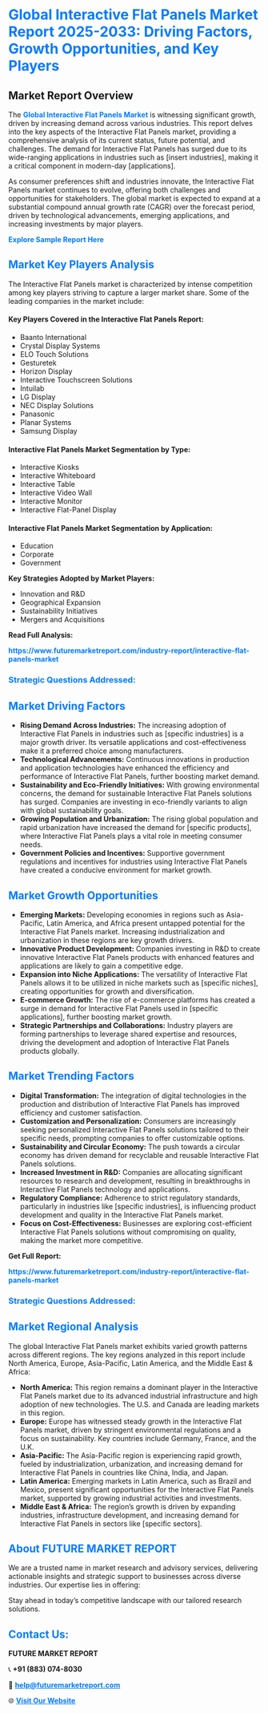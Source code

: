 <h1 style="color: #007BFF;">Global Interactive Flat Panels Market Report 2025-2033: Driving Factors, Growth Opportunities, and Key Players</h1>

<section id="overview">
<h2>Market Report Overview</h2>
<p>The <a href="https://www.futuremarketreport.com/industry-report/interactive-flat-panels-market" style="color: #007BFF; text-decoration: none;"><strong>Global Interactive Flat Panels Market</strong></a> is witnessing significant growth, driven by increasing demand across various industries. This report delves into the key aspects of the Interactive Flat Panels market, providing a comprehensive analysis of its current status, future potential, and challenges. The demand for Interactive Flat Panels has surged due to its wide-ranging applications in industries such as [insert industries], making it a critical component in modern-day [applications].</p>
<p>As consumer preferences shift and industries innovate, the Interactive Flat Panels market continues to evolve, offering both challenges and opportunities for stakeholders. The global market is expected to expand at a substantial compound annual growth rate (CAGR) over the forecast period, driven by technological advancements, emerging applications, and increasing investments by major players.</p>
</section>

<section id="overview">
<p><a href="https://www.futuremarketreport.com/request-sample/reportId=63402" style="color: #007BFF; text-decoration: none;"><strong>Explore Sample Report Here</strong></a></p>
</section>

<section id="key-players">
<h2 style="color: #007BFF;">Market Key Players Analysis</h2>
<p>The Interactive Flat Panels market is characterized by intense competition among key players striving to capture a larger market share. Some of the leading companies in the market include:</p>
<h4>Key Players Covered in the Interactive Flat Panels Report:</h4>
<ul><li>Baanto International</li><li>Crystal Display Systems</li><li>ELO Touch Solutions</li><li>Gesturetek</li><li>Horizon Display</li><li>Interactive Touchscreen Solutions</li><li>Intuilab</li><li>LG Display</li><li>NEC Display Solutions</li><li>Panasonic</li><li>Planar Systems</li><li>Samsung Display</li></ul>
<h4>Interactive Flat Panels Market Segmentation by Type:</h4>
<ul><li>Interactive Kiosks</li><li>Interactive Whiteboard</li><li>Interactive Table</li><li>Interactive Video Wall</li><li>Interactive Monitor</li><li>Interactive Flat-Panel Display</li></ul>

<h4>Interactive Flat Panels Market Segmentation by Application:</h4>
<ul><li>Education</li><li>Corporate</li><li>Government</li></ul>
<p><strong>Key Strategies Adopted by Market Players:</strong></p>
<ul>
<li>Innovation and R&D</li>
<li>Geographical Expansion</li>
<li>Sustainability Initiatives</li>
<li>Mergers and Acquisitions</li>
</ul>
</section>

<section>
<p><strong>Read Full Analysis: </strong></p><a href="https://www.futuremarketreport.com/industry-report/interactive-flat-panels-market" style="color: #007BFF; text-decoration: none;"><strong>https://www.futuremarketreport.com/industry-report/interactive-flat-panels-market</strong></a>
<h3 style="color: #007BFF;">Strategic Questions Addressed:</h3>
</section>

<section id="driving-factors">
<h2 style="color: #007BFF;">Market Driving Factors</h2>
<ul>
<li><strong>Rising Demand Across Industries:</strong> The increasing adoption of Interactive Flat Panels in industries such as [specific industries] is a major growth driver. Its versatile applications and cost-effectiveness make it a preferred choice among manufacturers.</li>
<li><strong>Technological Advancements:</strong> Continuous innovations in production and application technologies have enhanced the efficiency and performance of Interactive Flat Panels, further boosting market demand.</li>
<li><strong>Sustainability and Eco-Friendly Initiatives:</strong> With growing environmental concerns, the demand for sustainable Interactive Flat Panels solutions has surged. Companies are investing in eco-friendly variants to align with global sustainability goals.</li>
<li><strong>Growing Population and Urbanization:</strong> The rising global population and rapid urbanization have increased the demand for [specific products], where Interactive Flat Panels plays a vital role in meeting consumer needs.</li>
<li><strong>Government Policies and Incentives:</strong> Supportive government regulations and incentives for industries using Interactive Flat Panels have created a conducive environment for market growth.</li>
</ul>
</section>

<section id="growth-opportunities">
<h2 style="color: #007BFF;">Market Growth Opportunities</h2>
<ul>
<li><strong>Emerging Markets:</strong> Developing economies in regions such as Asia-Pacific, Latin America, and Africa present untapped potential for the Interactive Flat Panels market. Increasing industrialization and urbanization in these regions are key growth drivers.</li>
<li><strong>Innovative Product Development:</strong> Companies investing in R&D to create innovative Interactive Flat Panels products with enhanced features and applications are likely to gain a competitive edge.</li>
<li><strong>Expansion into Niche Applications:</strong> The versatility of Interactive Flat Panels allows it to be utilized in niche markets such as [specific niches], creating opportunities for growth and diversification.</li>
<li><strong>E-commerce Growth:</strong> The rise of e-commerce platforms has created a surge in demand for Interactive Flat Panels used in [specific applications], further boosting market growth.</li>
<li><strong>Strategic Partnerships and Collaborations:</strong> Industry players are forming partnerships to leverage shared expertise and resources, driving the development and adoption of Interactive Flat Panels products globally.</li>
</ul>
</section>

<section id="trending-factors">
<h2 style="color: #007BFF;">Market Trending Factors</h2>
<ul>
<li><strong>Digital Transformation:</strong> The integration of digital technologies in the production and distribution of Interactive Flat Panels has improved efficiency and customer satisfaction.</li>
<li><strong>Customization and Personalization:</strong> Consumers are increasingly seeking personalized Interactive Flat Panels solutions tailored to their specific needs, prompting companies to offer customizable options.</li>
<li><strong>Sustainability and Circular Economy:</strong> The push towards a circular economy has driven demand for recyclable and reusable Interactive Flat Panels solutions.</li>
<li><strong>Increased Investment in R&D:</strong> Companies are allocating significant resources to research and development, resulting in breakthroughs in Interactive Flat Panels technology and applications.</li>
<li><strong>Regulatory Compliance:</strong> Adherence to strict regulatory standards, particularly in industries like [specific industries], is influencing product development and quality in the Interactive Flat Panels market.</li>
<li><strong>Focus on Cost-Effectiveness:</strong> Businesses are exploring cost-efficient Interactive Flat Panels solutions without compromising on quality, making the market more competitive.</li>
</ul>
</section>

<section>
<p><strong>Get Full Report: </strong></p><a href="https://www.futuremarketreport.com/industry-report/interactive-flat-panels-market" style="color: #007BFF; text-decoration: none;"><strong>https://www.futuremarketreport.com/industry-report/interactive-flat-panels-market</strong></a>
<h3 style="color: #007BFF;">Strategic Questions Addressed:</h3>
</section>


<section id="regional-analysis">
<h2 style="color: #007BFF;">Market Regional Analysis</h2>
<p>The global Interactive Flat Panels market exhibits varied growth patterns across different regions. The key regions analyzed in this report include North America, Europe, Asia-Pacific, Latin America, and the Middle East & Africa:</p>
<ul>
<li><strong>North America:</strong> This region remains a dominant player in the Interactive Flat Panels market due to its advanced industrial infrastructure and high adoption of new technologies. The U.S. and Canada are leading markets in this region.</li>
<li><strong>Europe:</strong> Europe has witnessed steady growth in the Interactive Flat Panels market, driven by stringent environmental regulations and a focus on sustainability. Key countries include Germany, France, and the U.K.</li>
<li><strong>Asia-Pacific:</strong> The Asia-Pacific region is experiencing rapid growth, fueled by industrialization, urbanization, and increasing demand for Interactive Flat Panels in countries like China, India, and Japan.</li>
<li><strong>Latin America:</strong> Emerging markets in Latin America, such as Brazil and Mexico, present significant opportunities for the Interactive Flat Panels market, supported by growing industrial activities and investments.</li>
<li><strong>Middle East & Africa:</strong> The region’s growth is driven by expanding industries, infrastructure development, and increasing demand for Interactive Flat Panels in sectors like [specific sectors].</li>
</ul>
</section>

<footer>
<h2 style="color: #007BFF;">About FUTURE MARKET REPORT</h2>
<p>We are a trusted name in market research and advisory services, delivering actionable insights and strategic support to businesses across diverse industries. Our expertise lies in offering:</p>

<p>Stay ahead in today’s competitive landscape with our tailored research solutions.</p>

<h2 style="color: #007BFF;">Contact Us:</h2>
<p><strong>FUTURE MARKET REPORT</strong></p>
<p>📞 <strong>+91 (883) 074-8030</strong></p>
<p>📧 <strong><a href="mailto:help@futuremarketreport.com" style="color: #007BFF;">help@futuremarketreport.com</a></strong></p>
<p>🌐 <strong><a href="https://www.futuremarketreport.com/" style="color: #007BFF;">Visit Our Website</a></strong></p>
</footer>